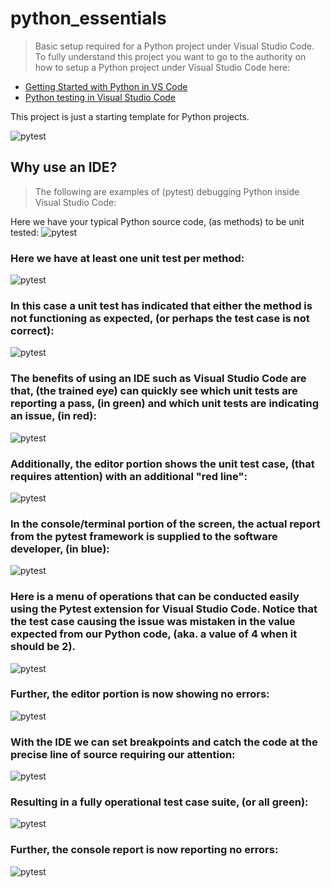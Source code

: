 


# python_essentials
> Basic setup required for a Python project under Visual Studio Code. To fully understand this project you want to go to the authority on how to setup a Python project under Visual Studio Code here:<br/>

- [Getting Started with Python in VS Code](https://code.visualstudio.com/docs/python/python-tutorial)<br/>
- [Python testing in Visual Studio Code](https://code.visualstudio.com/docs/python/testing)<br/>

This project is just a starting template for Python projects.

![pytest](https://github.com/perryatdmg/basic_python/blob/main/etc/img/Basic_Python.png)

## Why use an IDE?
> The following are examples of (pytest) debugging Python inside Visual Studio Code:

Here we have your typical Python source code, (as methods) to be unit tested:
![pytest](https://github.com/perryatdmg/basic_python/blob/main/etc/img/000.png)</br>
### Here we have at least one unit test per method:
![pytest](https://github.com/perryatdmg/basic_python/blob/main/etc/img/007.png)</br>
### In this case a unit test has indicated that either the method is not functioning as expected, (or perhaps the test case is not correct):
![pytest](https://github.com/perryatdmg/basic_python/blob/main/etc/img/001.png)</br>
### The benefits of using an IDE such as Visual Studio Code are that, (the trained eye) can quickly see which unit tests are reporting a pass, (in green) and which unit tests are indicating an issue, (in red):
![pytest](https://github.com/perryatdmg/basic_python/blob/main/etc/img/002.png)</br>
### Additionally, the editor portion shows the unit test case, (that requires attention) with an additional "red line":
![pytest](https://github.com/perryatdmg/basic_python/blob/main/etc/img/003.png)</br>
### In the console/terminal portion of the screen, the actual report from the pytest framework is supplied to the software developer, (in blue):
![pytest](https://github.com/perryatdmg/basic_python/blob/main/etc/img/004.png)</br>
### Here is a menu of operations that can be conducted easily using the Pytest extension for Visual Studio Code. Notice that the test case causing the issue was mistaken in the value expected from our Python code, (aka. a value of 4 when it should be 2).
![pytest](https://github.com/perryatdmg/basic_python/blob/main/etc/img/007.png)</br>
### Further, the editor portion is now showing no errors:
![pytest](https://github.com/perryatdmg/basic_python/blob/main/etc/img/008.png)</br>
### With the IDE we can set breakpoints and catch the code at the precise line of source requiring our attention:
![pytest](https://github.com/perryatdmg/basic_python/blob/main/etc/img/010.png)</br>
### Resulting in a fully operational test case suite, (or all green):
![pytest](https://github.com/perryatdmg/basic_python/blob/main/etc/img/012.png)</br>
### Further, the console report is now reporting no errors:
![pytest](https://github.com/perryatdmg/basic_python/blob/main/etc/img/009.png)</br>

